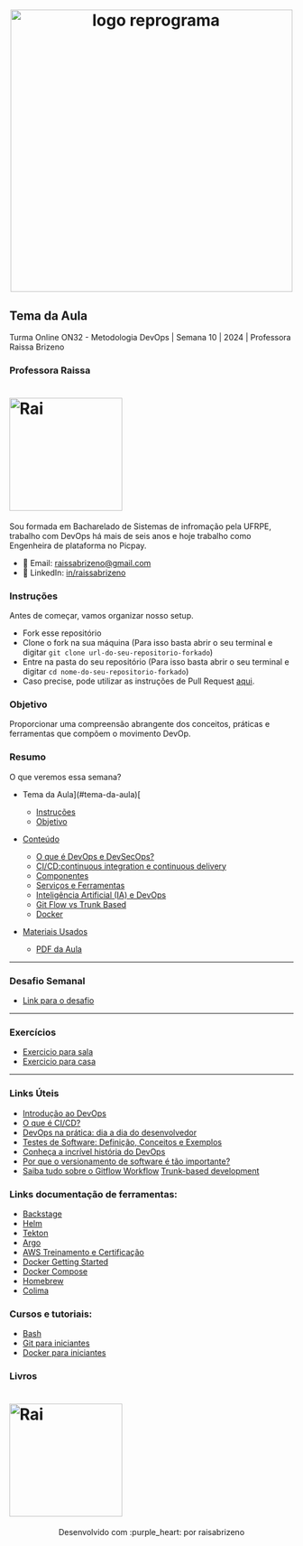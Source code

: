 <h1 align="center">
  <img src="assets/reprograma-fundos-claros.png" alt="logo reprograma" width="500">
</h1>

## Tema da Aula

Turma Online ON32 - Metodologia DevOps | Semana 10 | 2024 | Professora Raissa Brizeno

### Professora Raissa
<h1>
<img src="assets/foto.png" alt="Rai" width="200"/>
</h1>
Sou formada em Bacharelado de Sistemas de infromação pela UFRPE, trabalho com DevOps há mais de seis anos e hoje  trabalho como Engenheira de plataforma no Picpay.

- 💌 Email: raissabrizeno@gmail.com
- 💼 LinkedIn: [in/raissabrizeno](https://www.linkedin.com/in/raissa-brizeno/)


### Instruções
Antes de começar, vamos organizar nosso setup.
* Fork esse repositório 
* Clone o fork na sua máquina (Para isso basta abrir o seu terminal e digitar `git clone url-do-seu-repositorio-forkado`)
* Entre na pasta do seu repositório (Para isso basta abrir o seu terminal e digitar `cd nome-do-seu-repositorio-forkado`)
* Caso precise, pode utilizar as instruções de Pull Request [aqui](./material/instrucoes-pull-request.md).

### Objetivo

Proporcionar uma compreensão abrangente dos conceitos, práticas e ferramentas que compõem o movimento DevOp.

### Resumo
O que veremos essa semana?
- Tema da Aula](#tema-da-aula)[

  - [Instruções](#instruções)
  - [Objetivo](#objetivo)

- [Conteúdo](#conteúdo)
  - [O que é DevOps e DevSecOps?](./material/001-o-que-e-devops-e-desecops.md)
  - [CI/CD:continuous integration e continuous delivery](./material/002-ci-cd.md)
  - [Componentes](./material/003-componentes.md)
  - [Serviços e Ferramentas](./material/004-servicos-e-ferramentas.md)
  - [Inteligência Artificial (IA) e DevOps](./material/005-Inteligencia-artificial-e-devops.md)
  - [Git Flow vs Trunk Based](./material/006-gitflow-e-trunk-bases.md)
  - [Docker](./material/007-docker.md)

- [Materiais Usados](#materiais)
  - [PDF da Aula](./material/Aula_10_Metodologia_DevOps.pdf)
 
---
### Desafio Semanal 
- [Link para o desafio](./material/005-desafio-semanal.md)
---

### Exercícios 
* [Exercicio para sala](/exercicios/para-sala/)
* [Exercicio para casa](/exercicios/para-casa/)

---

### Links Úteis
* [Introdução ao DevOps](https://www.redhat.com/pt-br/topics/devops)
* [O que é CI/CD?](https://www.redhat.com/pt-br/topics/devops/what-is-ci-cd)
* [DevOps na prática: dia a dia do desenvolvedor](https://gaea.com.br/devops-na-pratica-dia-a-dia-do-desenvolvedor/)
* [Testes de Software: Definição, Conceitos e Exemplos](https://www.objective.com.br/insights/testes-de-software/#:~:text=O%20que%20%C3%A9%20um%20teste,corretamente%20tudo%20que%20ele%20prop%C3%B5e)
* [Conheça a incrível história do DevOps](https://gaea.com.br/conheca-a-incrivel-historia-do-devops/#:~:text=O%20embri%C3%A3o%20da%20hist%C3%B3ria%20do,desenvolvimento%20e%20opera%C3%A7%C3%B5es%20de%20TI)
* [Por que o versionamento de software é tão importante?](https://www.locaweb.com.br/blog/temas/codigo-aberto/versionamento-de-software-importancia/)
* [Saiba tudo sobre o Gitflow Workflow](https://www.atlassian.com/br/git/tutorials/comparing-workflows/gitflow-workflow)
[Trunk-based development](https://www.atlassian.com/continuous-delivery/continuous-integration/trunk-based-development)

### Links documentação de ferramentas:
* [Backstage](https://backstage.io/)
* [Helm](https://helm.sh/docs/)
* [Tekton](https://tekton.dev/docs/)
* [Argo](https://argoproj.github.io/cd/)
* [AWS Treinamento e Certificação](https://aws.amazon.com/pt/training/?nc2=type_a)
* [Docker Getting Started](https://docs.docker.com/guides/getting-started/)
* [Docker Compose](https://docs.docker.com/compose/)
* [Homebrew](https://brew.sh/)
* [Colima](https://github.com/abiosoft/colima)

### Cursos e tutoriais:
* [Bash](https://learn.microsoft.com/pt-br/shows/bash-for-beginners/)
* [Git para iniciantes](https://codegym.cc/pt/groups/posts/pt.379.introducao-ao-git-um-guia-completo-para-iniciantes)
* [Docker para iniciantes](https://medium.com/inside-picpay/docker-para-iniciantes-ca5c34f9e3c2)

### Livros
<h1>
  <img src="assets/manual-de-devops.jpg" alt="Rai" width="200"/>
</h1>


<p align="center">
Desenvolvido com :purple_heart:  por raisabrizeno
</p>
